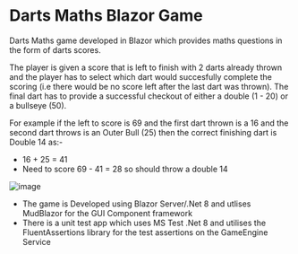 # Darts Maths Blazor Game

Darts Maths game developed in Blazor which provides maths questions in the form of darts scores.

The player is given a score that is left to finish with 2 darts already thrown and the player has to select which dart would succesfully complete the scoring (i.e there would be no score left after the last dart was thrown).  The final dart has to provide a successful checkout of either a double (1 - 20) or a bullseye (50).

For example if the left to score is 69 and the first dart thrown is a 16 and the second dart throws is an Outer Bull (25) then the correct finishing dart is Double 14 as:-

* 16 + 25 = 41
* Need to score 69 - 41 = 28 so should throw a double 14

![image](https://github.com/user-attachments/assets/5b7b68dc-124d-4d75-8da4-4c6b7fd00d91)

* The game is Developed using Blazor Server/.Net 8 and utlises MudBlazor for the GUI Component framework
* There is a unit test app which uses MS Test .Net 8 and utilises the FluentAssertions library for the test assertions on the GameEngine Service

